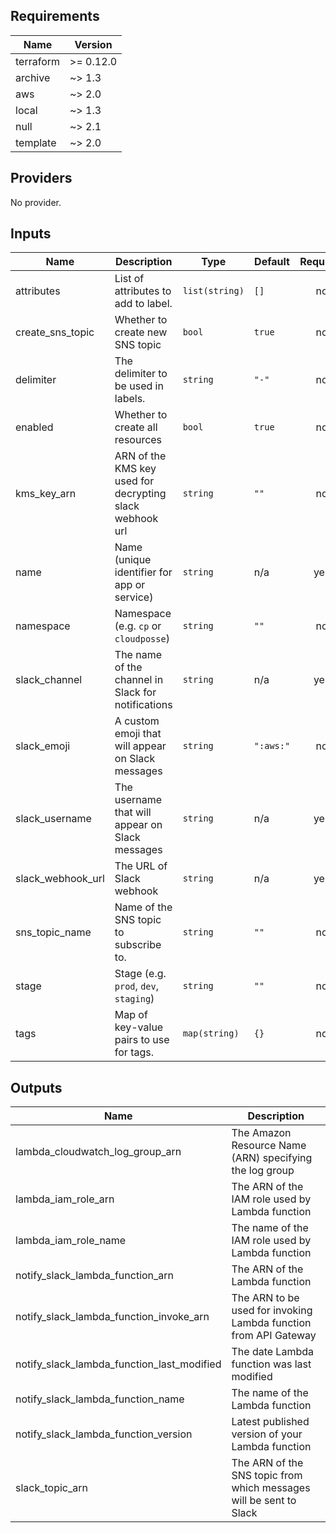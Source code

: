 ## Requirements

| Name | Version |
|------|---------|
| terraform | >= 0.12.0 |
| archive | ~> 1.3 |
| aws | ~> 2.0 |
| local | ~> 1.3 |
| null | ~> 2.1 |
| template | ~> 2.0 |

## Providers

No provider.

## Inputs

| Name | Description | Type | Default | Required |
|------|-------------|------|---------|:--------:|
| attributes | List of attributes to add to label. | `list(string)` | `[]` | no |
| create\_sns\_topic | Whether to create new SNS topic | `bool` | `true` | no |
| delimiter | The delimiter to be used in labels. | `string` | `"-"` | no |
| enabled | Whether to create all resources | `bool` | `true` | no |
| kms\_key\_arn | ARN of the KMS key used for decrypting slack webhook url | `string` | `""` | no |
| name | Name (unique identifier for app or service) | `string` | n/a | yes |
| namespace | Namespace (e.g. `cp` or `cloudposse`) | `string` | `""` | no |
| slack\_channel | The name of the channel in Slack for notifications | `string` | n/a | yes |
| slack\_emoji | A custom emoji that will appear on Slack messages | `string` | `":aws:"` | no |
| slack\_username | The username that will appear on Slack messages | `string` | n/a | yes |
| slack\_webhook\_url | The URL of Slack webhook | `string` | n/a | yes |
| sns\_topic\_name | Name of the SNS topic to subscribe to. | `string` | `""` | no |
| stage | Stage (e.g. `prod`, `dev`, `staging`) | `string` | `""` | no |
| tags | Map of key-value pairs to use for tags. | `map(string)` | `{}` | no |

## Outputs

| Name | Description |
|------|-------------|
| lambda\_cloudwatch\_log\_group\_arn | The Amazon Resource Name (ARN) specifying the log group |
| lambda\_iam\_role\_arn | The ARN of the IAM role used by Lambda function |
| lambda\_iam\_role\_name | The name of the IAM role used by Lambda function |
| notify\_slack\_lambda\_function\_arn | The ARN of the Lambda function |
| notify\_slack\_lambda\_function\_invoke\_arn | The ARN to be used for invoking Lambda function from API Gateway |
| notify\_slack\_lambda\_function\_last\_modified | The date Lambda function was last modified |
| notify\_slack\_lambda\_function\_name | The name of the Lambda function |
| notify\_slack\_lambda\_function\_version | Latest published version of your Lambda function |
| slack\_topic\_arn | The ARN of the SNS topic from which messages will be sent to Slack |

